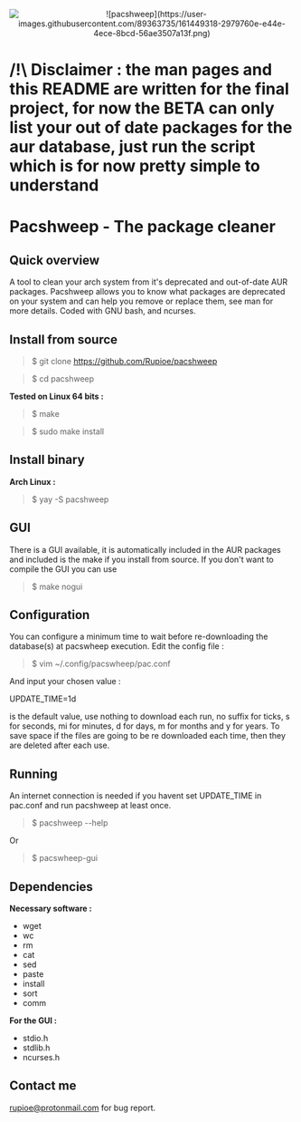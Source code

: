 <p class='image code for the git hub display sorry for the inconvenience of markdown reading' align="center">
  <img src="https://user-images.githubusercontent.com/89363735/161449318-2979760e-e44e-4ece-8bcd-56ae3507a13f.png" alt="![pacshweep](https://user-images.githubusercontent.com/89363735/161449318-2979760e-e44e-4ece-8bcd-56ae3507a13f.png)"/>
</p>

# /!\ Disclaimer : the man pages and this README are written for the final project, for now the BETA can only list your out of date packages for the aur database, just run the script which is for now pretty simple to understand
# Pacshweep - The package cleaner
## Quick overview
A tool to clean your arch system from it's deprecated and out-of-date AUR packages. Pacshweep allows you to know what packages are deprecated on your system and can help you remove or replace them, see man for more details. Coded with GNU bash, and ncurses.

## Install from source
>$ git clone https://github.com/Rupioe/pacshweep

>$ cd pacshweep


**Tested on Linux 64 bits :**
>$ make

>$ sudo make install

## Install binary
**Arch Linux :**
>$ yay -S pacshweep

## GUI
There is a GUI available, it is automatically included in the AUR packages and included is the make if you install from source.
If you don't want to compile the GUI you can use
>$ make nogui

## Configuration
You can configure a minimum time to wait before re-downloading the database(s) at pacswheep execution.
Edit the config file :
>$ vim ~/.config/pacswheep/pac.conf

And input your chosen value :

UPDATE_TIME=1d

is the default value, use nothing to download each run, no suffix for ticks, s for seconds, mi for minutes, d for days, m for months and y for years.
To save space if the files are going to be re downloaded each time, then they are deleted after each use.

## Running

An internet connection is needed if you havent set UPDATE_TIME in pac.conf and run pacshweep at least once.

> $ pacshweep --help

Or 

>$ pacswheep-gui


## Dependencies

**Necessary software :**
- wget
- wc
- rm
- cat
- sed
- paste
- install
- sort
- comm

**For the GUI :**
 - stdio.h  
- stdlib.h  
- ncurses.h

## Contact me
rupioe@protonmail.com for bug report.
